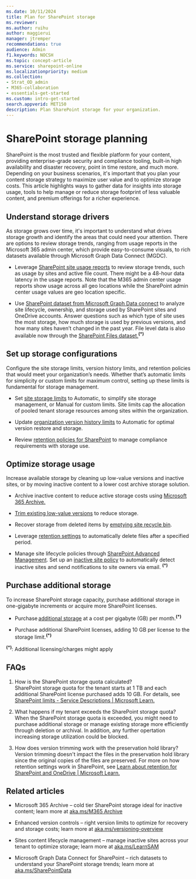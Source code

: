 ```yaml
---
ms.date: 10/11/2024
title: Plan for SharePoint storage
ms.reviewer: 
ms.author: ruihu
author: maggierui
manager: jtremper
recommendations: true
audience: Admin
f1.keywords: NOCSH
ms.topic: concept-article
ms.service: sharepoint-online
ms.localizationpriority: medium
ms.collection: 
- Strat_OD_admin
- M365-collaboration
- essentials-get-started
ms.custom: intro-get-started
search.appverid: MET150
description: Plan SharePoint storage for your organization.
---
```


# SharePoint storage planning 

SharePoint is the most trusted and flexible platform for your content, providing enterprise-grade security and compliance tooling, built-in high availability and disaster recovery, point in time restore, and much more. Depending on your business scenarios, it's important that you plan your content storage strategy to maximize user value and to optimize storage costs. This article highlights ways to gather data for insights into storage usage, tools to help manage or reduce storage footprint of less valuable content, and premium offerings for a richer experience.  

## Understand storage drivers  
As storage grows over time, it's important to understand what drives storage growth and identify the areas that could need your attention. There are options to review storage trends, ranging from usage reports in the Microsoft 365 admin center, which provide easy-to-consume visuals, to rich datasets available through Microsoft Graph Data Connect (MGDC). 

- Leverage [SharePoint site usage reports](/microsoft-365/admin/activity-reports/sharepoint-site-usage-ww) to review storage trends, such as usage by sites and active file count. There might be a 48-hour data latency in the usage reports. Note that the M365 admin center usage reports show usage across all geo locations while the SharePoint admin center usage values are geo location specific.  

- Use [SharePoint dataset from Microsoft Graph Data connect](https://aka.ms/SharePointData) to analyze site lifecycle, ownership, and storage used by SharePoint sites and OneDrive accounts. Answer questions such as which type of site uses the most storage, how much storage is used by previous versions, and how many sites haven’t changed in the past year. File level data is also available now through the [SharePoint Files dataset.](https://techcommunity.microsoft.com/t5/microsoft-graph-data-connect-for/update-on-the-sharepoint-files-dataset/ba-p/4189538)<sup>**(*)**</sup> 

## Set up storage configurations  
Configure the site storage limits, version history limits, and retention policies that would meet your organization’s needs. Whether that’s automatic limits for simplicity or custom limits for maximum control, setting up these limits is fundamental for storage management.  

- Set [site storage limits](/sharepoint/manage-site-collection-storage-limits) to Automatic, to simplify site storage management, or Manual for custom limits. Site limits cap the allocation of pooled tenant storage resources among sites within the organization.  

- Update [organization version history limits](https://aka.ms/versioning-overview) to Automatic for optimal version restore and storage.  

- Review [retention policies for SharePoint](/purview/retention-policies-sharepoint) to manage compliance requirements with storage use. 

## Optimize storage usage 
Increase available storage by cleaning up low-value versions and inactive sites, or by moving inactive content to a lower cost archive storage solution. 

- Archive inactive content to reduce active storage costs using [Microsoft 365 Archive.](https://aka.ms/M365Archive) 

- [Trim existing low-value versions](/sharepoint/trim-versions) to reduce storage.  

- Recover storage from deleted items by [emptying site recycle bin](https://support.microsoft.com/en-us/office/delete-items-or-empty-the-recycle-bin-of-a-sharepoint-site-2e713599-d13e-40d6-96dc-66f0a366f74e).  

- Leverage [retention settings](/purview/retention-policies-sharepoint) to automatically delete files after a specified period.  

- Manage site lifecycle policies through [SharePoint Advanced Management](/sharepoint/advanced-management). Set up an [inactive site policy](/sharepoint/site-lifecycle-management) to automatically detect inactive sites and send notifications to site owners via email. <sup>**(*)**</sup> 


## Purchase additional storage  
To increase SharePoint storage capacity, purchase additional storage in one-gigabyte increments or acquire more SharePoint licenses.  

- Purchase [additional storage](https://www.microsoft.com/en-us/microsoft-365/onedrive/additional-file-storage) at a cost per gigabyte (GB) per month.<sup>**(*)**</sup>  

- Purchase additional SharePoint licenses, adding 10 GB per license to the storage limit.<sup>**(*)**</sup>  

<sup>**(*)**</sup>: Additional licensing/charges might apply

## FAQs 

1. How is the SharePoint storage quota calculated?  
SharePoint storage quota for the tenant starts at 1 TB and each additional SharePoint license purchased adds 10 GB. For details, see [SharePoint limits - Service Descriptions | Microsoft Learn.](/office365/servicedescriptions/sharepoint-online-service-description/sharepoint-online-limits)   

1. What happens if my tenant exceeds the SharePoint storage quota?  
When the SharePoint storage quota is exceeded, you might need to purchase additional storage or manage existing storage more efficiently through deletion or archival. In addition, any further opertation increasing storage utilization could be blocked.  

1. How does version trimming work with the preservation hold library?  
Version trimming doesn't impact the files in the preservation hold library since the original copies of the files are preserved. For more on how retention settings work in SharePoint, see [Learn about retention for SharePoint and OneDrive | Microsoft Learn.](/purview/retention-policies-sharepoint)  

## Related articles 
- Microsoft 365 Archive – cold tier SharePoint storage ideal for inactive content; learn more at [aka.ms/M365 Archive](https://aka.ms/M365Archive) 

- Enhanced version controls – right version limits to optimize for recovery and storage costs; learn more at [aka.ms/versioning-overview ](https://aka.ms/versioning-overview)

- Sites content lifecycle management – manage inactive sites across your tenant to optimize storage; learn more at [aka.ms/LearnSAM ](https://aka.ms/LearnSAM)

- Microsoft Graph Data Connect for SharePoint – rich datasets to understand your SharePoint storage trends; learn more at [aka.ms/SharePointData](https://aka.ms/SharePointData) 
